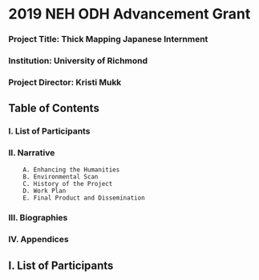 # 2019 NEH ODH Advancement Grant 

### Project Title: Thick Mapping Japanese Internment 
### Institution: University of Richmond
### Project Director: Kristi Mukk

## Table of Contents 
### I. List of Participants 
### II. Narrative 
        A. Enhancing the Humanities 
        B. Environmental Scan
        C. History of the Project
        D. Work Plan 
        E. Final Product and Dissemination
### III. Biographies 
### IV. Appendices

## I. List of Participants
